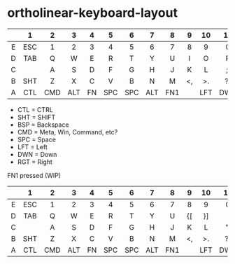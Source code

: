 # ortholinear-keyboard-layout

|       |   1   |   2   |   3   |   4   |   5   |   6   |   7   |   8   |   9   |   10  |   11  |   12  |
|:-----:|:-----:|:-----:|:-----:|:-----:|:-----:|:-----:|:-----:|:-----:|:-----:|:-----:|:-----:|:-----:|
|   E   |  ESC  |   1   |   2   |   3   |   4   |   5   |   6   |   7   |   8   |   9   |   0   |  BSP  |
|   D   |  TAB  |   Q   |   W   |   E   |   R   |   T   |   Y   |   U   |   I   |   O   |   P   |   FN  |
|   C   |       |   A   |   S   |   D   |   F   |   G   |   H   |   J   |   K   |   L   |   ;:  |  ENT  |
|   B   |  SHT  |   Z   |   X   |   C   |   V   |   B   |   N   |   M   |   <,  |   >.  |   ?/  |   UP  |
|   A   |  CTL  |  CMD  |  ALT  |   FN  |  SPC  |  SPC  |  ALT  |  FN1  |       |  LFT  |  DWN  |  RGT  |

 - CTL = CTRL
 - SHT = SHIFT
 - BSP = Backspace
 - CMD = Meta, Win, Command, etc?
 - SPC = Space
 - LFT = Left
 - DWN = Down
 - RGT = Right


FN1 pressed (WIP)

|       |   1   |   2   |   3   |   4   |   5   |   6   |   7   |   8   |   9   |   10  |   11  |   12  |
|:-----:|:-----:|:-----:|:-----:|:-----:|:-----:|:-----:|:-----:|:-----:|:-----:|:-----:|:-----:|:-----:|
|   E   |  ESC  |   1   |   2   |   3   |   4   |   5   |   6   |   7   |   8   |   9   |   0   |  BSP  |
|   D   |  TAB  |   Q   |   W   |   E   |   R   |   T   |   Y   |   U   |   {[  |   }]  |   |\  |   FN  |
|   C   |       |   A   |   S   |   D   |   F   |   G   |   H   |   J   |   K   |   L   |   ",  |  ENT  |
|   B   |  SHT  |   Z   |   X   |   C   |   V   |   B   |   N   |   M   |   <,  |   >.  |   ?/  |   UP  |
|   A   |  CTL  |  CMD  |  ALT  |   FN  |  SPC  |  SPC  |  ALT  |  FN1  |       |  LFT  |  DWN  |  RGT  |
